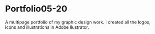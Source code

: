 # Portfolio05-20
A multipage portfolio of my graphic design work. I created all the logos, icons and illustrations in Adobe Ilustrator. 
